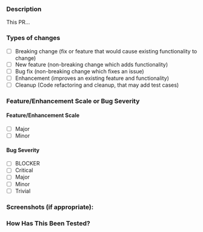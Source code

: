 ### Description

This PR...

<!--- Describe your changes in DETAIL - And how has behaviour functionally changed. -->

<!-- In case of bug fix, the expected and actual behaviours, steps to reproduce. -->

<!--- PLEASE PUT AN 'X' in only **ONE** box -->

<!--- ********************************************************************************* -->

### Types of changes

- [ ]  Breaking change (fix or feature that would cause existing functionality to change)
- [ ]  New feature (non-breaking change which adds functionality)
- [ ]  Bug fix (non-breaking change which fixes an issue)
- [ ]  Enhancement (improves an existing feature and functionality)
- [ ]  Cleanup (Code refactoring and cleanup, that may add test cases)

### Feature/Enhancement Scale or Bug Severity

#### Feature/Enhancement Scale

- [ ]  Major
- [ ]  Minor

#### Bug Severity

- [ ]  BLOCKER
- [ ]  Critical
- [ ]  Major
- [ ]  Minor
- [ ]  Trivial

### Screenshots (if appropriate):

### How Has This Been Tested?

<!-- Please describe in detail how you tested your changes. -->